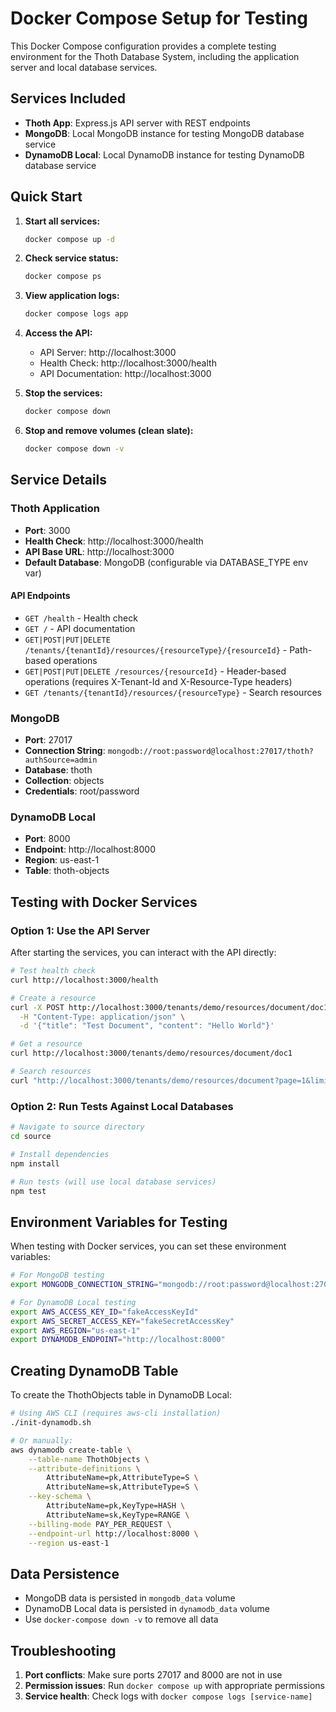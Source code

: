 # Docker Compose Setup for Testing

This Docker Compose configuration provides a complete testing environment for the Thoth Database System, including the application server and local database services.

## Services Included

- **Thoth App**: Express.js API server with REST endpoints
- **MongoDB**: Local MongoDB instance for testing MongoDB database service
- **DynamoDB Local**: Local DynamoDB instance for testing DynamoDB database service

## Quick Start

1. **Start all services:**
   ```bash
   docker compose up -d
   ```

2. **Check service status:**
   ```bash
   docker compose ps
   ```

3. **View application logs:**
   ```bash
   docker compose logs app
   ```

4. **Access the API:**
   - API Server: http://localhost:3000
   - Health Check: http://localhost:3000/health
   - API Documentation: http://localhost:3000

5. **Stop the services:**
   ```bash
   docker compose down
   ```

6. **Stop and remove volumes (clean slate):**
   ```bash
   docker compose down -v
   ```

## Service Details

### Thoth Application
- **Port**: 3000
- **Health Check**: http://localhost:3000/health
- **API Base URL**: http://localhost:3000
- **Default Database**: MongoDB (configurable via DATABASE_TYPE env var)

#### API Endpoints
- `GET /health` - Health check
- `GET /` - API documentation
- `GET|POST|PUT|DELETE /tenants/{tenantId}/resources/{resourceType}/{resourceId}` - Path-based operations
- `GET|POST|PUT|DELETE /resources/{resourceId}` - Header-based operations (requires X-Tenant-Id and X-Resource-Type headers)
- `GET /tenants/{tenantId}/resources/{resourceType}` - Search resources

### MongoDB
- **Port**: 27017
- **Connection String**: `mongodb://root:password@localhost:27017/thoth?authSource=admin`
- **Database**: thoth
- **Collection**: objects
- **Credentials**: root/password

### DynamoDB Local
- **Port**: 8000
- **Endpoint**: http://localhost:8000
- **Region**: us-east-1
- **Table**: thoth-objects

## Testing with Docker Services

### Option 1: Use the API Server
After starting the services, you can interact with the API directly:

```bash
# Test health check
curl http://localhost:3000/health

# Create a resource
curl -X POST http://localhost:3000/tenants/demo/resources/document/doc1 \
  -H "Content-Type: application/json" \
  -d '{"title": "Test Document", "content": "Hello World"}'

# Get a resource
curl http://localhost:3000/tenants/demo/resources/document/doc1

# Search resources
curl "http://localhost:3000/tenants/demo/resources/document?page=1&limit=10"
```

### Option 2: Run Tests Against Local Databases

```bash
# Navigate to source directory
cd source

# Install dependencies
npm install

# Run tests (will use local database services)
npm test
```

## Environment Variables for Testing

When testing with Docker services, you can set these environment variables:

```bash
# For MongoDB testing
export MONGODB_CONNECTION_STRING="mongodb://root:password@localhost:27017/thoth?authSource=admin"

# For DynamoDB Local testing
export AWS_ACCESS_KEY_ID="fakeAccessKeyId"
export AWS_SECRET_ACCESS_KEY="fakeSecretAccessKey"
export AWS_REGION="us-east-1"
export DYNAMODB_ENDPOINT="http://localhost:8000"
```

## Creating DynamoDB Table

To create the ThothObjects table in DynamoDB Local:

```bash
# Using AWS CLI (requires aws-cli installation)
./init-dynamodb.sh

# Or manually:
aws dynamodb create-table \
    --table-name ThothObjects \
    --attribute-definitions \
        AttributeName=pk,AttributeType=S \
        AttributeName=sk,AttributeType=S \
    --key-schema \
        AttributeName=pk,KeyType=HASH \
        AttributeName=sk,KeyType=RANGE \
    --billing-mode PAY_PER_REQUEST \
    --endpoint-url http://localhost:8000 \
    --region us-east-1
```

## Data Persistence

- MongoDB data is persisted in `mongodb_data` volume
- DynamoDB Local data is persisted in `dynamodb_data` volume
- Use `docker-compose down -v` to remove all data

## Troubleshooting

1. **Port conflicts**: Make sure ports 27017 and 8000 are not in use
2. **Permission issues**: Run `docker compose up` with appropriate permissions
3. **Service health**: Check logs with `docker compose logs [service-name]`